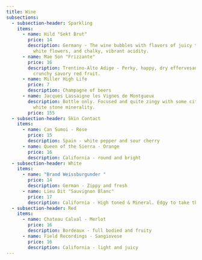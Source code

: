 ```yaml
---
title: Wine
subsections:
  - subsection-header: Sparkling
    items:
      - name: Hild "Sekt Brut"
        price: 14
        description: Germany - The wine bubbles with flavors of juicy tropical fruit,
          white flowers, and chalky, vibrant acidity.
      - name: Mae Son "Frizzante"
        price: 16
        description: Trentino-Alto Adige - Perky, happy, dry effervesance wrapped in
          crunchy savory red fruit.
      - name: Miller High Life
        price: 7
        description: Champagne of beers
      - name: Jacques Lassaigne les Vignes de Montgueux
        description: Bottle only. Focused and quite zingy with some citrus and a seam of
          white stone minerality.
        price: 155
  - subsection-header: Skin Contact
    items:
      - name: Can Sumoi - Rose
        price: 15
        description: Spain - white pepper and sour cherry
      - name: Queen of the Sierra - Orange
        price: 16
        description: California - round and bright
  - subsection-header: White
    items:
      - name: "Brand Weissburgunder "
        price: 14
        description: German - Zippy and fresh
      - name: Lieu Dit "Sauvignon Blanc"
        price: 17
        description: California - High toned & Mineral. Edgy to take the edge off.
  - subsection-header: Red
    items:
      - name: Chateau Calval - Merlot
        price: 16
        description: Bordeaux - full bodied and fruity
      - name: Field Recordings - Sangiovese
        price: 16
        description: California - light and juicy
---
```

